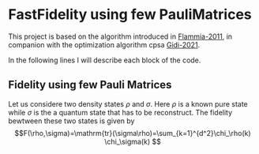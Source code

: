 # FastFidelity using few PauliMatrices 

This project is based on the algorithm introduced in [Flammia-2011](http://dx.doi.org/10.1103/PhysRevLett.106.230501), in companion with the optimization algorithm cpsa [Gidi-2021]().

In the following lines I will describe each block of the code.
## Fidelity using few Pauli Matrices
Let us considere two density states $\rho$ and $\sigma$. Here $\rho$ is a known pure state while $\sigma$ is the a quantum state that has to be reconstruct. The fidelity bewtween these two states is given by
$$F(\rho,\sigma)=\mathrm{tr}(\sigma\rho)=\sum_{k=1}^{d^2}\chi_\rho(k) \chi_\sigma(k) $$